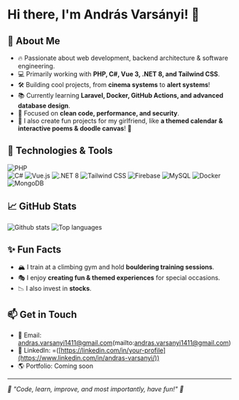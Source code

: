 # Hi there, I'm András Varsányi! 👋

## 🚀 About Me

- 🔥 Passionate about web development, backend architecture & software engineering.
- 💻 Primarily working with **PHP, C#, Vue 3, .NET 8, and Tailwind CSS**.
- 🛠️ Building cool projects, from **cinema systems** to **alert systems**!
- 📚 Currently learning **Laravel, Docker, GitHub Actions, and advanced database design**.
- 🎯 Focused on **clean code, performance, and security**.
- 🎃 I also create fun projects for my girlfriend, like **a themed calendar & interactive poems & doodle canvas**! 💖

## 🔧 Technologies & Tools

![PHP](https://img.shields.io/badge/PHP-777BB4?style=for-the-badge&logo=php&logoColor=white)  
![C#](https://img.shields.io/badge/C%23-239120?style=for-the-badge&logo=csharp&logoColor=white)
![Vue.js](https://img.shields.io/badge/Vue.js-4FC08D?style=for-the-badge&logo=vue.js&logoColor=white)
![.NET 8](https://img.shields.io/badge/.NET-512BD4?style=for-the-badge&logo=dotnet&logoColor=white)
![Tailwind CSS](https://img.shields.io/badge/Tailwind_CSS-38B2AC?style=for-the-badge&logo=tailwind-css&logoColor=white)
![Firebase](https://img.shields.io/badge/Firebase-FFCA28?style=for-the-badge&logo=firebase&logoColor=black)
![MySQL](https://img.shields.io/badge/MySQL-4479A1?style=for-the-badge&logo=mysql&logoColor=white)
![Docker](https://img.shields.io/badge/Docker-2496ED?style=for-the-badge&logo=docker&logoColor=white)
![MongoDB](https://img.shields.io/badge/MongoDB-47A248?style=for-the-badge&logo=mongodb&logoColor=white)

## 📈 GitHub Stats

![Github stats](https://github-readme-stats.vercel.app/api?username=4ndris1114&show_icons=true&theme=tokyonight)
![Top languages](https://github-readme-stats.vercel.app/api/top-langs/?username=4ndris1114&layout=compact&theme=tokyonight)

## ✨ Fun Facts

- 🏔️ I train at a climbing gym and hold **bouldering training sessions**.
- 🎭 I enjoy **creating fun & themed experiences** for special occasions.
- 📉 I also invest in **stocks**.

## 📫 Get in Touch

- 📧 Email: andras.varsanyi1411@gmail.com(mailto:andras.varsanyi1411@gmail.com)
- 💼 LinkedIn: =([https://linkedin.com/in/your-profile](https://www.linkedin.com/in/andras-varsanyi/))
- 🌎 Portfolio: Coming soon

---

_🎩 "Code, learn, improve, and most importantly, have fun!" 🚀_

